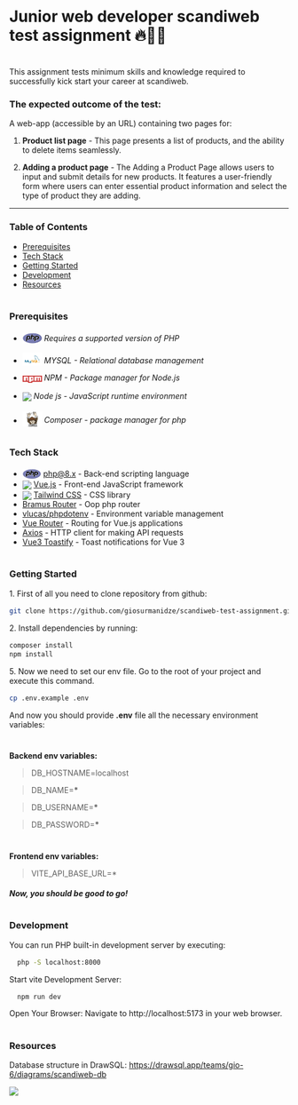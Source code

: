 <div style="display:flex; align-items: center">
  <h1 style="position:relative; top: -6px" >Junior web developer scandiweb test assignment 🔥🧑‍💻</h1>
</div>


This assignment tests minimum skills and knowledge required to successfully kick start your career at scandiweb.

### The e**xpected outcome of the test**:

A web-app (accessible by an URL) containing two pages for:

1. **Product list page** -
This page presents a list of products, and the ability to delete items seamlessly.


2. **Adding a product page** - 
The Adding a Product Page allows users to input and submit details for new products. It features a user-friendly form where users can enter essential product information and select the type of product they are adding. 

---

### Table of Contents

-   [Prerequisites](#prerequisites)
-   [Tech Stack](#tech-stack)
-   [Getting Started](#getting-started)
-   [Development](#development)
-   [Resources](#resources)

#

### Prerequisites

-   <img src="https://raw.githubusercontent.com/RedberryInternship/example-project-laravel/7a054d64192f92566a0f48349002e0296a9d5347/readme/assets/php.svg" width="35" style="position: relative; top: 4px" /> *Requires a supported version of PHP*

-   <img src="https://github.com/RedberryInternship/example-project-laravel/blob/master/readme/assets/mysql.png?raw=true" width="35" style="position: relative; top: 4px" /> *MYSQL - 
Relational database management*
- <img src="https://github.com/RedberryInternship/example-project-laravel/blob/master/readme/assets/npm.png?raw=true" width="35" style="position: relative; top: 4px" />    *NPM - Package manager for Node.js*
- <img src="https://cdn.pixabay.com/photo/2015/04/23/17/41/node-js-736399_1280.png" width="35" style="position: relative; top: 4px" />    *Node js - 
JavaScript runtime environment*
-   <img src="https://github.com/RedberryInternship/example-project-laravel/blob/master/readme/assets/composer.png?raw=true" width="35" style="position: relative; top: 6px" /> *Composer - package manager for php*

#

### Tech Stack

-   <img src="https://raw.githubusercontent.com/RedberryInternship/example-project-laravel/7a054d64192f92566a0f48349002e0296a9d5347/readme/assets/php.svg" height="18" style="position: relative; top: 4px" /> [php@8.x](https://www.php.net/) - Back-end scripting language
-  <img src="https://encrypted-tbn0.gstatic.com/images?q=tbn:ANd9GcQ7aJzaa3akJ92PiLxciUj4mmbKJUOLASbrqw&s" height="19" style="position: relative; top: 4px" /> [Vue.js](https://vuejs.org/) - Front-end JavaScript framework
-   <img src="https://miro.medium.com/max/632/1*5QD8DKhOjRe-gcYjozlLNQ.png" height="19" style="position: relative; top: 4px" /> [Tailwind CSS](https://tailwindcss.com) - CSS library
-   [Bramus Router](https://github.com/bramus/router) - Oop php router
-   [vlucas/phpdotenv](https://github.com/vlucas/phpdotenv) - Environment variable management
-   [Vue Router](https://router.vuejs.org/) - Routing for Vue.js applications
-   [Axios](https://axios-http.com/docs/intro) - HTTP client for making API requests
-   [Vue3 Toastify](https://www.npmjs.com/package/vue3-toastify) - Toast notifications for Vue 3

#

### Getting Started

1\. First of all you need to clone repository from github:

```sh
git clone https://github.com/giosurmanidze/scandiweb-test-assignment.git
```

2\. Install dependencies by running:

```sh
composer install
npm install
```

5\. Now we need to set our env file. Go to the root of your project and execute this command.

```sh
cp .env.example .env
```


And now you should provide **.env** file all the necessary environment variables:

#

**Backend env variables:**

> DB_HOSTNAME=localhost

> DB_NAME=**\***

> DB_USERNAME=**\***

> DB_PASSWORD=**\***

#

**Frontend env variables:**

> VITE_API_BASE_URL=*


##### Now, you should be good to go!

#

### Development

You can run PHP built-in development server by executing:

```sh
  php -S localhost:8000
```

Start vite Development Server:
```sh
  npm run dev
```
Open Your Browser: Navigate to http://localhost:5173 in your web browser.

#

### Resources

Database structure in DrawSQL:
<a href="https://drawsql.app/teams/gio-6/diagrams/scandiweb-db">
https://drawsql.app/teams/gio-6/diagrams/scandiweb-db
</a>

<img src="https://i.postimg.cc/5yYKSkMy/Screenshot-from-2024-08-25-20-23-37.png"  />